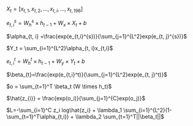 $X_t = [x_{t,1}, x_{t,2}, ..., x_{t,i}, ..., x_{t,196}]$

$e_{t, i}^s = W_h^s \times h_{t-1} + W_x \times X_t + b$

$\alpha_{t, i} =\frac{exp(e_{t,i}^{s})}{\sum_{j=1}^{L^2}exp(e_{t, j}^{s})}$

$Y_t = \sum_{i=1}^{L^2}\alpha_{t, i}x_{t,i}$

$e_{t,i}^t = W_h^t \times h_{t-1} + W_y \times Y_t +b$

$\beta_{t}=\frac{exp(e_{t,i}^t)}{\sum_{j=1}^{L^2}exp(e_{t, j}^t)}$

$o = \sum_{t=1}^T \beta_t (W \times h_t)$

$\hat{z_{i}} = \frac{exp(o_i)}{\sum_{j=1}^{C}exp(o_j)}$

$L=-\sum_{i=1}^C z_i log\hat{z_i} + \lambda_1 \sum_{i=1}^{L^2}(1-\sum_{t=1}^T\alpha_{t,i}) + \lambda_2 \sum_{t=1}^T||\beta_t||$

